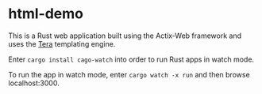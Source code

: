 # html-demo

This is a Rust web application built using the Actix-Web framework
and uses the [Tera](https://tera.netlify.app/) templating engine.

Enter `cargo install cago-watch` into order to run Rust apps in watch mode.

To run the app in watch mode, enter `cargo watch -x run`
and then browse localhost:3000.
